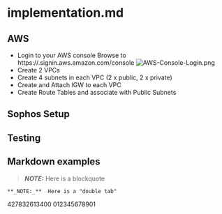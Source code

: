 # implementation.md


## AWS 

* Login to your AWS console
  Browse to https://<Account Id:>.signin.aws.amazon.com/console
  ![AWS-Console-Login.png](Images/AWS-Console-Login.png)
* Create 2 VPCs 
* Create 4 subnets in each VPC (2 x public, 2 x private)
* Create and Attach IGW to each VPC
* Create Route Tables and associate with Public Subnets


## Sophos Setup

## Testing



## Markdown examples

> **_NOTE:_**  Here is a blockquote

    **_NOTE:_**  Here is a "double tab"


427832613400
012345678901
